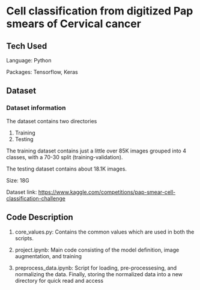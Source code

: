 # Cell classification from digitized Pap smears of Cervical cancer

## Tech Used

Language: Python

Packages: Tensorflow, Keras

## Dataset
### Dataset information

The dataset contains two directories

1. Training
2. Testing

The training dataset contains just a little over 85K images grouped into 4 classes, with a 70-30 split (training-validation).

The testing dataset contains about 18.1K images.

Size: 18G

Dataset link: https://www.kaggle.com/competitions/pap-smear-cell-classification-challenge

## Code Description

1. core_values.py: Contains the common values which are used in both the scripts.

2. project.ipynb: Main code consisting of the model definition, image augmentation, and training

3. preprocess_data.ipynb: Script for loading, pre-processesing, and normalizing the data. Finally, storing the normalized data into a new directory for quick read and access
